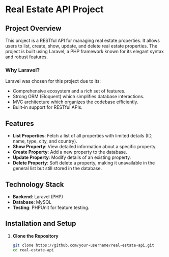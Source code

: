 # Real Estate API Project

## Project Overview

This project is a RESTful API for managing real estate properties. It allows users to list, create, show, update, and delete real estate properties. The project is built using Laravel, a PHP framework known for its elegant syntax and robust features.

### Why Laravel?

Laravel was chosen for this project due to its:

- Comprehensive ecosystem and a rich set of features.
- Strong ORM (Eloquent) which simplifies database interactions.
- MVC architecture which organizes the codebase efficiently.
- Built-in support for RESTful APIs.

## Features

- **List Properties**: Fetch a list of all properties with limited details (ID, name, type, city, and country).
- **Show Property**: View detailed information about a specific property.
- **Create Property**: Add a new property to the database.
- **Update Property**: Modify details of an existing property.
- **Delete Property**: Soft delete a property, making it unavailable in the general list but still stored in the database.

## Technology Stack

- **Backend**: Laravel (PHP)
- **Database**: MySQL
- **Testing**: PHPUnit for feature testing.

## Installation and Setup

1. **Clone the Repository**

   ```sh
   git clone https://github.com/your-username/real-estate-api.git
   cd real-estate-api
